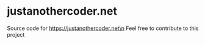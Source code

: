 # justanothercoder.net
Source code for https://justanothercoder.net\n
Feel free to contribute to this project
